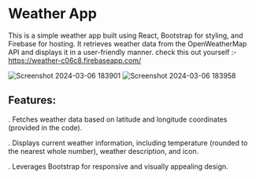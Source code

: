 # Weather App

This is a simple weather app built using React, Bootstrap for styling, and Firebase for hosting. It retrieves weather data from the OpenWeatherMap API and displays it in a user-friendly manner.
check this out yourself :- https://weather-c06c8.firebaseapp.com/

![Screenshot 2024-03-06 183901](https://github.com/VimukthiniAttanayaka/weather-app-react/assets/73266263/dcd0cad2-b0ad-438c-b703-888b3bf34ea9)
![Screenshot 2024-03-06 183958](https://github.com/VimukthiniAttanayaka/weather-app-react/assets/73266263/84ea6082-93b6-45bf-a6c4-5d9e8dcfc663)

## Features:

. Fetches weather data based on latitude and longitude coordinates (provided in the code).

. Displays current weather information, including temperature (rounded to the nearest whole number), weather description, and icon.

. Leverages Bootstrap for responsive and visually appealing design.
